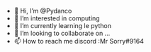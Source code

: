 - 👋 Hi, I’m @Pydanco
- 👀 I’m interested in computing
- 🌱 I’m currently learning le python
- 💞️ I’m looking to collaborate on ...
- 📫 How to reach me discord :Mr Sorry#9164

<!---
Pydanco/Pydanco is a ✨ special ✨ repository because its `README.md` (this file) appears on your GitHub profile.
You can click the Preview link to take a look at your changes.
--->
